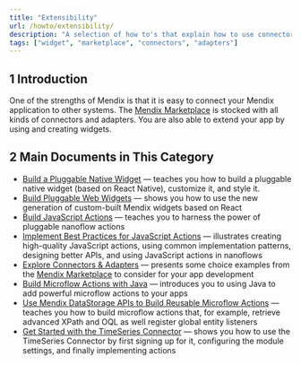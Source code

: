 ```yaml
---
title: "Extensibility"
url: /howto/extensibility/
description: "A selection of how to's that explain how to use connectors and adapters from the Marketplace."
tags: ["widget", "marketplace", "connectors", "adapters"]
---
```


## 1 Introduction

One of the strengths of Mendix is that it is easy to connect your Mendix application to other systems. The [Mendix Marketplace](https://marketplace.mendix.com/) is stocked with all kinds of connectors and adapters. You are also able to extend your app by using and creating widgets.

## 2 Main Documents in This Category

* [Build a Pluggable Native Widget](/howto/extensibility/build-native-widget/) — teaches you how to build a pluggable native widget (based on React Native), customize it, and style it.
* [Build Pluggable Web Widgets](/apidocs-mxsdk/apidocs/pluggable-widgets/) — shows you how to use the new generation of custom-built Mendix widgets based on React
* [Build JavaScript Actions](/howto/extensibility/build-javascript-actions/) — teaches you to harness the power of pluggable nanoflow actions
* [Implement Best Practices for JavaScript Actions](/howto/extensibility/best-practices-javascript-actions/) — illustrates creating high-quality JavaScript actions, using common implementation patterns, designing better APIs, and using JavaScript actions in nanoflows
* [Explore Connectors & Adapters](/howto/extensibility/explore-connectors-and-adapters/) — presents some choice examples from the [Mendix Marketplace](https:/marketplace.mendix.com/) to consider for your app development
* [Build Microflow Actions with Java](/howto/extensibility/howto-connector-kit/) — introduces you to using Java to add powerful microflow actions to your apps
* [Use Mendix DataStorage APIs to Build Reusable Microflow Actions](/howto/extensibility/howto-datastorage-api/) — teaches you how to build microflow actions that, for example, retrieve advanced XPath and OQL as well register global entity listeners
* [Get Started with the TimeSeries Connector](/howto/extensibility/get-started-with-the-timeseries-connector/) — shows you how to use the TimeSeries Connector by first signing up for it, configuring the module settings, and finally implementing actions
